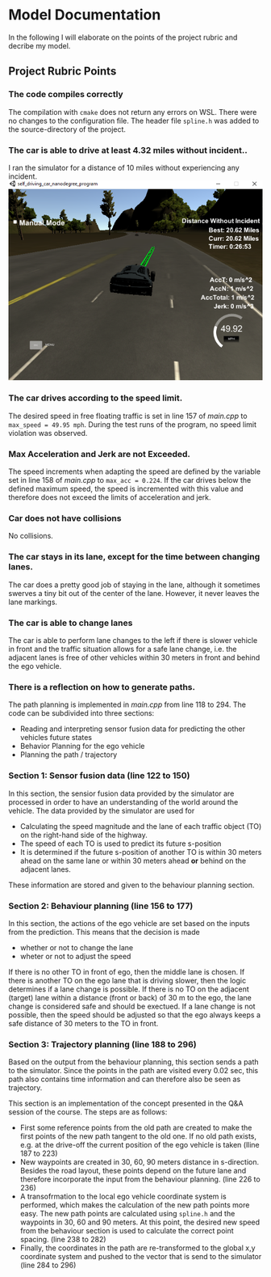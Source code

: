 # Model Documentation

In the following I will elaborate on the points of the project rubric and decribe my model.

## Project Rubric Points

### **The code compiles correctly**
The compilation with `cmake` does not return any errors on WSL. There were no changes to the configuration file. The header file `spline.h` was added to the source-directory of the project.

### **The car is able to drive at least 4.32 miles without incident..**
I ran the simulator for a distance of 10 miles without experiencing any incident. 
![Simulator 10 miles](./Simulator.PNG)

### **The car drives according to the speed limit.**
The desired speed in free floating traffic is set in line 157 of *main.cpp* to `max_speed = 49.95 mph`. During the test runs of the program, no speed limit violation was observed.

### **Max Acceleration and Jerk are not Exceeded.**
The speed increments when adapting the speed are defined by the variable set in line 158 of *main.cpp* to  `max_acc = 0.224`. If the car drives below the defined maximum speed, the speed is incremented with this value and therefore does not exceed the limits of acceleration and jerk.

### **Car does not have collisions**
No collisions.

### **The car stays in its lane, except for the time between changing lanes.**
The car does a pretty good job of staying in the lane, although it sometimes swerves a tiny bit out of the center of the lane. However, it never leaves the lane markings.

### **The car is able to change lanes**
The car is able to perform lane changes to the left if there is slower vehicle in front and the traffic situation allows for a safe lane change, i.e. the adjacent lanes is free of other vehicles within 30 meters in front and behind the ego vehicle.

### **There is a reflection on how to generate paths.**

The path planning is implemented in *main.cpp* from line 118 to 294.
The code can be subdivided into three sections:

* Reading and interpreting sensor fusion data for predicting the other vehicles future states
* Behavior Planning for the ego vehicle
* Planning the path / trajectory

### Section 1: Sensor fusion data (line 122 to 150)
In this section, the sensior fusion data provided by the simulator are processed in order to have an understanding of the world around the vehicle. The data provided by the simulator are used for

* Calculating the speed magnitude and the lane of each traffic object (TO) on the right-hand side of the highway. 
* The speed of each TO is used to predict its future s-position
* It is determined if the future s-position of another TO is within 30 meters ahead on the same lane or within 30 meters ahead **or** behind on the adjacent lanes.

These information are stored and given to the behaviour planning section.

### Section 2: Behaviour planning (line 156 to 177)
In this section, the actions of the ego vehicle are set based on the inputs from the prediction. This means that the decision is made

 * whether or not to change the lane
 * wheter or not to adjust the speed

 If there is no other TO in front of ego, then the middle lane is chosen. If there is another TO on the ego lane that is driving slower, then the logic determines if a lane change is possible. If there is no TO on the adjacent (target) lane within a distance (front or back) of 30 m to the ego, the lane change is considered safe and should be exectued. If a lane change is not possible, then the speed should be adjusted so that the ego always keeps a safe distance of 30 meters to the TO in front.

### Section 3: Trajectory planning (line 188 to 296)
Based on the output from the behaviour planning, this section sends a path to the simulator. Since the points in the path are visited every 0.02 sec, this path also contains time information and can therefore also be seen as trajectory.

This section is an implementation of the concept presented in the Q&A session of the course.
The steps are as follows:

* First some reference points from the old path are created to make the first points of the new path tangent to the old one. If no old path exists, e.g. at the drive-off the current position of the ego vehicle is taken (lline 187 to 223)
* New waypoints are created in 30, 60, 90 meters distance in s-direction. Besides the road layout, these points depend on the future lane and therefore incorporate the input from the behaviour planning. (line 226 to 236)
* A transofrmation to the local ego vehicle coordinate system is performed, which makes the calculation of the new path points more easy. The new path points are calculated using `spline.h` and the waypoints in 30, 60 and 90 meters. At this point, the desired new speed from the behaviour section is used to calculate the correct point spacing. (line 238 to 282)
* Finally, the coordinates in the path are re-transformed to the global x,y coordinate system and pushed to the vector that is send to the simulator (line 284 to 296)



